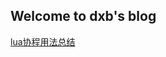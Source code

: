 ## Welcome to dxb's blog


[lua协程用法总结](https://github.com/dxb218/blog/blob/master/_posts/2020-7-20-lua协程用法总结.md)
